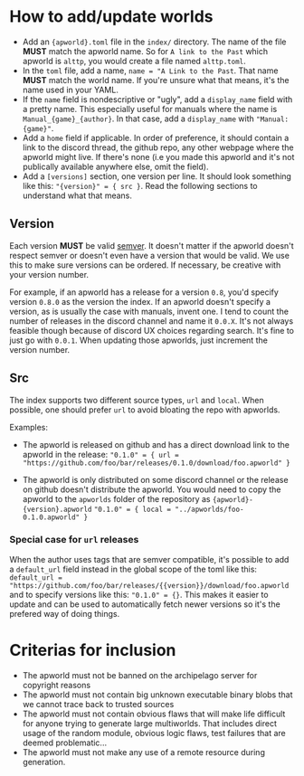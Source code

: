 # How to add/update worlds

- Add an `{apworld}.toml` file in the `index/` directory. The name of the file **MUST** match the apworld name. So for `A link to the Past` which apworld is `alttp`, you would create a file named `alttp.toml`.
- In the `toml` file, add a name, `name = "A Link to the Past`. That name **MUST** match the world name. If you're unsure what that means, it's the name used in your YAML.
- If the `name` field is nondescriptive or "ugly", add a `display_name` field with a pretty name. This especially useful for manuals where the name is `Manual_{game}_{author}`. In that case, add a `display_name` with `"Manual: {game}"`.
- Add a `home` field if applicable. In order of preference, it should contain a link to the discord thread, the github repo, any other webpage where the apworld might live. If there's none (i.e you made this apworld and it's not publically available anywhere else, omit the field).
- Add a `[versions]` section, one version per line. It should look something like this: `"{version}" = { src }`. Read the following sections to understand what that means.
  
## Version

Each version **MUST** be valid [semver](https://semver.org/). It doesn't matter if the apworld doesn't respect semver or doesn't even have a version that would be valid. We use this to make sure versions can be ordered.
If necessary, be creative with your version number.

For example, if an apworld has a release for a version `0.8`, you'd specify version `0.8.0` as the version the index.
If an apworld doesn't specify a version, as is usually the case with manuals, invent one. I tend to count the number of releases in the discord channel and name it `0.0.X`.
It's not always feasible though because of discord UX choices regarding search. It's fine to just go with `0.0.1`. When updating those apworlds, just increment the version number.

## Src

The index supports two different source types, `url` and `local`.
When possible, one should prefer `url` to avoid bloating the repo with apworlds.

Examples:

- The apworld is released on github and has a direct download link to the apworld in the release:
  `"0.1.0" = { url = "https://github.com/foo/bar/releases/0.1.0/download/foo.apworld" }`

- The apworld is only distributed on some discord channel or the release on github doesn't distribute the apworld. You would need to copy the apworld to the `apworlds` folder of the repository as `{apworld}-{version}.apworld`
  `"0.1.0" = { local = "../apworlds/foo-0.1.0.apworld" }`

### Special case for `url` releases

When the author uses tags that are semver compatible, it's possible to add a `default_url` field instead in the global scope of the toml like this:
`default_url = "https://github.com/foo/bar/releases/{{version}}/download/foo.apworld` and to specify versions like this: `"0.1.0" = {}`.
This makes it easier to update and can be used to automatically fetch newer versions so it's the prefered way of doing things.


# Criterias for inclusion

- The apworld must not be banned on the archipelago server for copyright reasons
- The apworld must not contain big unknown executable binary blobs that we cannot trace back to trusted sources
- The apworld must not contain obvious flaws that will make life difficult for anyone trying to generate large multiworlds. That includes direct usage of the random module, obvious logic flaws, test failures that are deemed problematic...
- The apworld must not make any use of a remote resource during generation.
